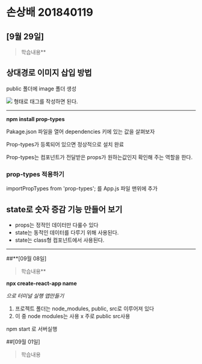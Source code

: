# 손상배 201840119
## [9월 29일]
> 학습내용**
## 상대경로 이미지 삽입 방법

public 폴더에 image 폴더 생성

<img src="image/[이미지이름]"> 형태로 태그를 작성하면 된다.

---

**npm install prop-types**

Pakage.json 파일을 열어 dependencies 키에 있는 값을 살펴보자

Prop-types가 등록되어 있으면 정상적으로 설치 완료

Prop-types는 컴포넌트가 전달받은 props가 원하는값인지 확인해 주는 역할을 한다.

### prop-types 적용하기

importPropTypes from 'prop-types'; 를  App.js 파일 맨위에 추가

## state로 숫자 증감 기능 만들어 보기

- props는 정적인 데이터만 다룰수 있다
- state는 동적인 데이터를 다루기 위해 사용된다.
- state는 class형 컴포넌트에서 사용된다.

---

##**[09월 08일]
> 학습내용**

**npx create-react-app name** 

*으로 터미널 실행 앱만들기*

1. 프로젝트 폴더는 node_modules, public, src로 이루어져 있다
2. 이 중 node modules는 사용 x 주로 public src사용

npm start 로 서버실행

##[09월 01일]
>학습내용
>
